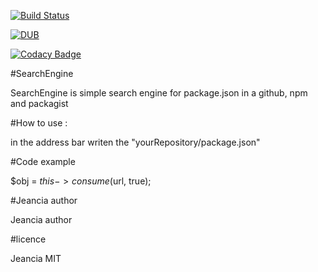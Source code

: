[![Build Status](https://travis-ci.org/jeancia/SearchEngine.svg?branch=master)](https://travis-ci.org/jeancia/SearchEngine)

[![DUB](https://img.shields.io/dub/l/vibe-d.svg?style=flat-square)]()

[![Codacy Badge](https://api.codacy.com/project/badge/Grade/39433365f76148d4890cc61f88497538)](https://www.codacy.com/app/jeancia/SearchEngine?utm_source=github.com&amp;utm_medium=referral&amp;utm_content=jeancia/SearchEngine&amp;utm_campaign=Badge_Grade)

#SearchEngine

SearchEngine is simple search engine for package.json in a github, npm and packagist  


#How to use : 

in the address bar writen the "yourRepository/package.json"  

#Code example  

  $obj = $this->consume($url, true);



#Jeancia author

Jeancia author

#licence

Jeancia MIT

